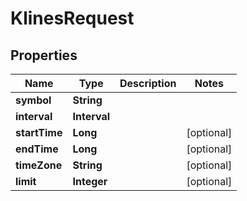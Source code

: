 

# KlinesRequest


## Properties

| Name | Type | Description | Notes |
|------------ | ------------- | ------------- | -------------|
|**symbol** | **String** |  |  |
|**interval** | **Interval** |  |  |
|**startTime** | **Long** |  |  [optional] |
|**endTime** | **Long** |  |  [optional] |
|**timeZone** | **String** |  |  [optional] |
|**limit** | **Integer** |  |  [optional] |



